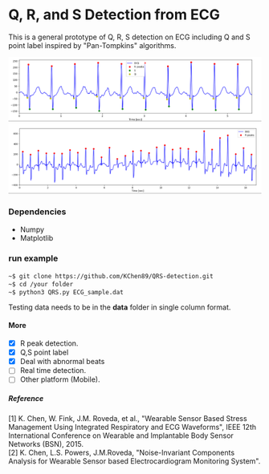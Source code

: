 # Q, R, and S Detection from ECG
This is a general prototype of Q, R, S detection on ECG including Q and S point label inspired by "Pan-Tompkins" algorithms. 

![Q,R,S, label in ECG.](screenshots/sample.png)
![R peak detection from bnormal heartbeat.](screenshots/ecg_2.png)

### Dependencies
- Numpy
- Matplotlib

### run example
```
~$ git clone https://github.com/KChen89/QRS-detection.git
~$ cd /your folder
~$ python3 QRS.py ECG_sample.dat
```

Testing data needs to be in the **data** folder in single column format. 

#### More
- [x] R peak detection.
- [x] Q,S point label
- [x] Deal with abnormal beats
- [ ] Real time detection.
- [ ] Other platform (Mobile).

##### Reference
[1] K. Chen, W. Fink, J.M. Roveda, et al., "Wearable Sensor Based Stress Management Using Integrated Respiratory and ECG Waveforms", IEEE 12th International Conference on Wearable and Implantable Body Sensor Networks (BSN), 2015. <br/>
[2] K. Chen, L.S. Powers, J.M.Roveda, "Noise-Invariant Components Analysis for Wearable Sensor based Electrocardiogram Monitoring System". <br/>
